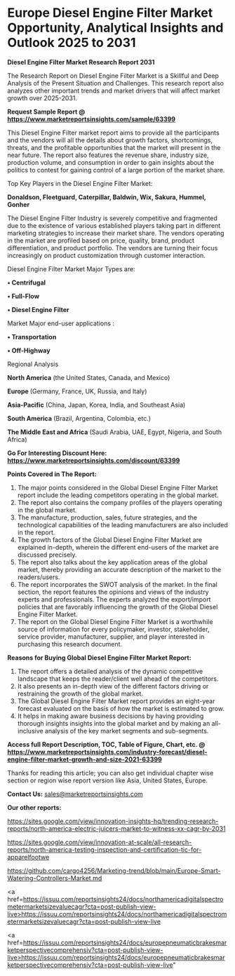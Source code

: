  # Europe Diesel Engine Filter Market Opportunity, Analytical Insights and Outlook 2025 to 2031

<strong>Diesel Engine Filter Market Research Report 2031</strong>

The Research Report on Diesel Engine Filter Market is a Skillful and Deep Analysis of the Present Situation and Challenges. This research report also analyzes other important trends and market drivers that will affect market growth over 2025-2031.

<strong>Request Sample Report @ <a href=https://www.marketreportsinsights.com/sample/63399>https://www.marketreportsinsights.com/sample/63399</a></strong>

This Diesel Engine Filter market report aims to provide all the participants and the vendors will all the details about growth factors, shortcomings, threats, and the profitable opportunities that the market will present in the near future. The report also features the revenue share, industry size, production volume, and consumption in order to gain insights about the politics to contest for gaining control of a large portion of the market share.

Top Key Players in the Diesel Engine Filter Market:

<strong>Donaldson, Fleetguard, Caterpillar, Baldwin, Wix, Sakura, Hummel, Gonher</strong>

The Diesel Engine Filter Industry is severely competitive and fragmented due to the existence of various established players taking part in different marketing strategies to increase their market share. The vendors operating in the market are profiled based on price, quality, brand, product differentiation, and product portfolio. The vendors are turning their focus increasingly on product customization through customer interaction.

Diesel Engine Filter Market Major Types are:

<strong>• Centrifugal

• Full-Flow

• Diesel Engine Filter</strong>

Market Major end-user applications :

<strong>• Transportation

• Off-Highway</strong>

Regional Analysis

</u><strong><b>North America</b></strong> (the United States, Canada, and Mexico)

<strong><b>Europe </b></strong>(Germany, France, UK, Russia, and Italy)

<strong><b>Asia-Pacific</b></strong> (China, Japan, Korea, India, and Southeast Asia)

<strong><b>South America</b></strong> (Brazil, Argentina, Colombia, etc.)

<strong><b>The Middle East and Africa</b></strong> (Saudi Arabia, UAE, Egypt, Nigeria, and South Africa)

<strong>Go For Interesting Discount Here: <a href=https://www.marketreportsinsights.com/discount/63399>https://www.marketreportsinsights.com/discount/63399</a></strong>

<strong>Points Covered in The Report:</strong>
<ol>
  <li>The major points considered in the Global Diesel Engine Filter Market report include the leading competitors operating in the global market.</li>
  <li>The report also contains the company profiles of the players operating in the global market.</li>
  <li>The manufacture, production, sales, future strategies, and the technological capabilities of the leading manufacturers are also included in the report.</li>
  <li>The growth factors of the Global Diesel Engine Filter Market are explained in-depth, wherein the different end-users of the market are discussed precisely.</li>
  <li>The report also talks about the key application areas of the global market, thereby providing an accurate description of the market to the readers/users.</li>
  <li>The report incorporates the SWOT analysis of the market. In the final section, the report features the opinions and views of the industry experts and professionals. The experts analyzed the export/import policies that are favorably influencing the growth of the Global Diesel Engine Filter Market.</li>
  <li>The report on the Global Diesel Engine Filter Market is a worthwhile source of information for every policymaker, investor, stakeholder, service provider, manufacturer, supplier, and player interested in purchasing this research document.</li>
</ol>
<strong>Reasons for Buying Global Diesel Engine Filter Market Report:</strong>

<ol>
  <li>The report offers a detailed analysis of the dynamic competitive landscape that keeps the reader/client well ahead of the competitors.</li>
  <li>It also presents an in-depth view of the different factors driving or restraining the growth of the global market.</li>
  <li>The Global Diesel Engine Filter Market report provides an eight-year forecast evaluated on the basis of how the market is estimated to grow.</li>
  <li>It helps in making aware business decisions by having providing thorough insights insights into the global market and by making an all-inclusive analysis of the key market segments and sub-segments.</li>
</ol>
<strong>Access full Report Description, TOC, Table of Figure, Chart, etc. @ <a href=https://www.marketreportsinsights.com/industry-forecast/diesel-engine-filter-market-growth-and-size-2021-63399>https://www.marketreportsinsights.com/industry-forecast/diesel-engine-filter-market-growth-and-size-2021-63399</a></strong>


Thanks for reading this article; you can also get individual chapter wise section or region wise report version like Asia, United States, Europe.

<strong>Contact Us:</strong>
sales@marketreportsinsights.com

<strong>Our other reports:</strong>

<a href=https://sites.google.com/view/innovation-insights-hq/trending-research-reports/north-america-electric-juicers-market-to-witness-xx-cagr-by-2031>https://sites.google.com/view/innovation-insights-hq/trending-research-reports/north-america-electric-juicers-market-to-witness-xx-cagr-by-2031</a>

<a href=https://sites.google.com/view/innovation-at-scale/all-research-reports/north-america-testing-inspection-and-certification-tic-for-apparelfootwe>https://sites.google.com/view/innovation-at-scale/all-research-reports/north-america-testing-inspection-and-certification-tic-for-apparelfootwe</a>

<a href=https://github.com/cargo4256/Marketing-trend/blob/main/Europe-Smart-Watering-Controllers-Market.md>https://github.com/cargo4256/Marketing-trend/blob/main/Europe-Smart-Watering-Controllers-Market.md</a>

<a href=https://issuu.com/reportsinsights24/docs/northamericadigitalspectrometermarketsizevaluecagr?cta=post-publish-view-live>https://issuu.com/reportsinsights24/docs/northamericadigitalspectrometermarketsizevaluecagr?cta=post-publish-view-live</a>

<a href=https://issuu.com/reportsinsights24/docs/europepneumaticbrakesmarketperspectivecomprehensiv?cta=post-publish-view-live>https://issuu.com/reportsinsights24/docs/europepneumaticbrakesmarketperspectivecomprehensiv?cta=post-publish-view-live</a>"
